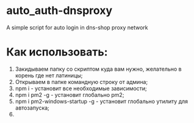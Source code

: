 # auto_auth-dnsproxy
A simple script for auto login in dns-shop proxy network

# Как использовать:
1. Закидываем папку со скриптом куда вам нужно, желательно в корень где нет латиницы;
2. Открываем в папке командную строку от админа;
3. npm i - установит все необходимые зависимости;
4. npm i pm2 -g - установит глобально pm2;
5. npm i pm2-windows-startup -g - установит глобально утилиту для автозапуска;
6. 